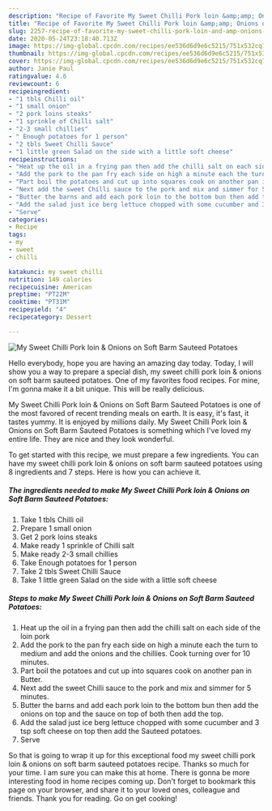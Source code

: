 ```yaml
---
description: "Recipe of Favorite My Sweet Chilli Pork loin &amp;amp; Onions on Soft Barm Sauteed Potatoes"
title: "Recipe of Favorite My Sweet Chilli Pork loin &amp;amp; Onions on Soft Barm Sauteed Potatoes"
slug: 2257-recipe-of-favorite-my-sweet-chilli-pork-loin-and-amp-onions-on-soft-barm-sauteed-potatoes
date: 2020-05-24T23:18:40.713Z
image: https://img-global.cpcdn.com/recipes/ee536d6d9e6c5215/751x532cq70/my-sweet-chilli-pork-loin-onions-on-soft-barm-sauteed-potatoes-recipe-main-photo.jpg
thumbnail: https://img-global.cpcdn.com/recipes/ee536d6d9e6c5215/751x532cq70/my-sweet-chilli-pork-loin-onions-on-soft-barm-sauteed-potatoes-recipe-main-photo.jpg
cover: https://img-global.cpcdn.com/recipes/ee536d6d9e6c5215/751x532cq70/my-sweet-chilli-pork-loin-onions-on-soft-barm-sauteed-potatoes-recipe-main-photo.jpg
author: Janie Paul
ratingvalue: 4.6
reviewcount: 6
recipeingredient:
- "1 tbls Chilli oil"
- "1 small onion"
- "2 pork loins steaks"
- "1 sprinkle of Chilli salt"
- "2-3 small chillies"
- " Enough potatoes for 1 person"
- "2 tbls Sweet Chilli Sauce"
- "1 little green Salad on the side with a little soft cheese"
recipeinstructions:
- "Heat up the oil in a frying pan then add the chilli salt on each side of the loin pork"
- "Add the pork to the pan fry each side on high a minute each the turn to medium and add the onions and the chillies. Cook turning over for 10 minutes."
- "Part boil the potatoes and cut up into squares cook on another pan in Butter."
- "Next add the sweet Chilli sauce to the pork and mix and simmer for 5 minutes."
- "Butter the barns and add each pork loin to the bottom bun then add the onions on top and the sauce on top of both then add the top."
- "Add the salad just ice berg lettuce chopped with some cucumber and 3 tsp soft cheese on top then add the Sauteed potatoes."
- "Serve"
categories:
- Recipe
tags:
- my
- sweet
- chilli

katakunci: my sweet chilli 
nutrition: 149 calories
recipecuisine: American
preptime: "PT22M"
cooktime: "PT31M"
recipeyield: "4"
recipecategory: Dessert

---
```



![My Sweet Chilli Pork loin &amp; Onions on Soft Barm Sauteed Potatoes](https://img-global.cpcdn.com/recipes/ee536d6d9e6c5215/751x532cq70/my-sweet-chilli-pork-loin-onions-on-soft-barm-sauteed-potatoes-recipe-main-photo.jpg)

Hello everybody, hope you are having an amazing day today. Today, I will show you a way to prepare a special dish, my sweet chilli pork loin &amp; onions on soft barm sauteed potatoes. One of my favorites food recipes. For mine, I'm gonna make it a bit unique. This will be really delicious.

My Sweet Chilli Pork loin &amp; Onions on Soft Barm Sauteed Potatoes is one of the most favored of recent trending meals on earth. It is easy, it's fast, it tastes yummy. It is enjoyed by millions daily. My Sweet Chilli Pork loin &amp; Onions on Soft Barm Sauteed Potatoes is something which I've loved my entire life. They are nice and they look wonderful.




To get started with this recipe, we must prepare a few ingredients. You can have my sweet chilli pork loin &amp; onions on soft barm sauteed potatoes using 8 ingredients and 7 steps. Here is how you can achieve it.

<!--inarticleads1-->

##### The ingredients needed to make My Sweet Chilli Pork loin &amp; Onions on Soft Barm Sauteed Potatoes:

1. Take 1 tbls Chilli oil
1. Prepare 1 small onion
1. Get 2 pork loins steaks
1. Make ready 1 sprinkle of Chilli salt
1. Make ready 2-3 small chillies
1. Take  Enough potatoes for 1 person
1. Take 2 tbls Sweet Chilli Sauce
1. Take 1 little green Salad on the side with a little soft cheese




<!--inarticleads2-->

##### Steps to make My Sweet Chilli Pork loin &amp; Onions on Soft Barm Sauteed Potatoes:

1. Heat up the oil in a frying pan then add the chilli salt on each side of the loin pork
1. Add the pork to the pan fry each side on high a minute each the turn to medium and add the onions and the chillies. Cook turning over for 10 minutes.
1. Part boil the potatoes and cut up into squares cook on another pan in Butter.
1. Next add the sweet Chilli sauce to the pork and mix and simmer for 5 minutes.
1. Butter the barns and add each pork loin to the bottom bun then add the onions on top and the sauce on top of both then add the top.
1. Add the salad just ice berg lettuce chopped with some cucumber and 3 tsp soft cheese on top then add the Sauteed potatoes.
1. Serve




So that is going to wrap it up for this exceptional food my sweet chilli pork loin &amp; onions on soft barm sauteed potatoes recipe. Thanks so much for your time. I am sure you can make this at home. There is gonna be more interesting food in home recipes coming up. Don't forget to bookmark this page on your browser, and share it to your loved ones, colleague and friends. Thank you for reading. Go on get cooking!
